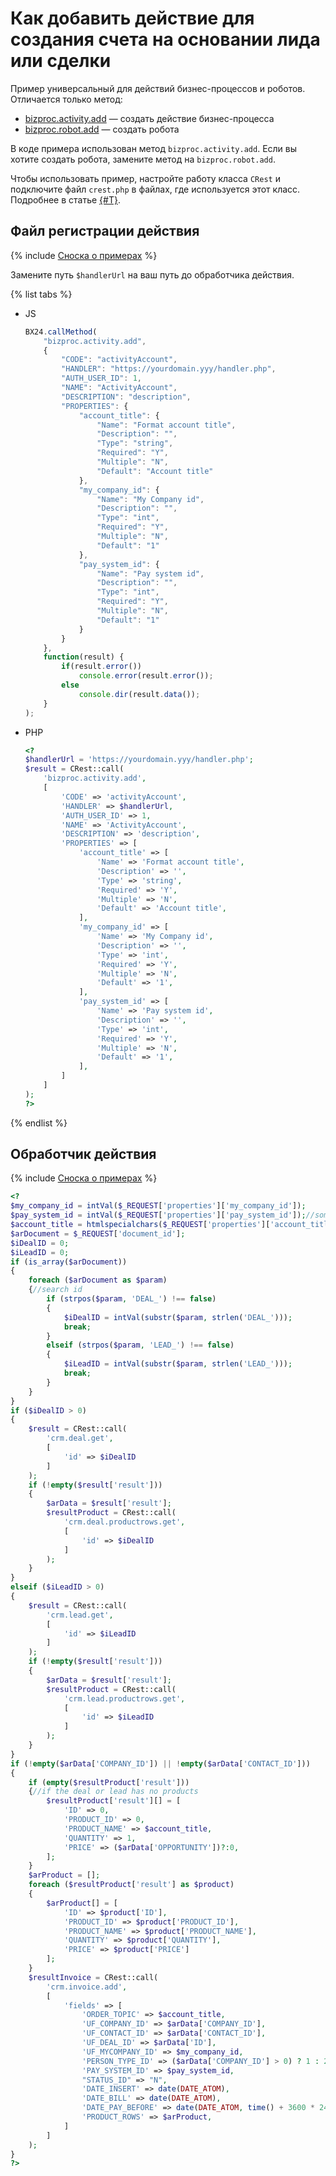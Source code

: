 # Как добавить действие для создания счета на основании лида или сделки

Пример универсальный для действий бизнес-процессов и роботов. Отличается только метод:
- [bizproc.activity.add](../../api-reference/bizproc/bizproc-activity/bizproc-activity-add.md) — создать действие бизнес-процесса
- [bizproc.robot.add](../../api-reference/bizproc/bizproc-robot/bizproc-robot-add.md) — создать робота

В коде примера использован метод `bizproc.activity.add`. Если вы хотите создать робота, замените метод на `bizproc.robot.add`.

Чтобы использовать пример, настройте работу класса `CRest` и подключите файл `crest.php` в файлах, где используется этот класс. Подробнее в статье [{#T}](../../first-steps/how-to-use-examples.md).

## Файл регистрации действия

{% include [Сноска о примерах](../../_includes/examples.md) %}

Замените путь `$handlerUrl` на ваш путь до обработчика действия.

{% list tabs %}

- JS

    ```js
    BX24.callMethod(
        "bizproc.activity.add",
        {
            "CODE": "activityAccount",
            "HANDLER": "https://yourdomain.yyy/handler.php",
            "AUTH_USER_ID": 1,
            "NAME": "ActivityAccount",
            "DESCRIPTION": "description",
            "PROPERTIES": {
                "account_title": {
                    "Name": "Format account title",
                    "Description": "",
                    "Type": "string",
                    "Required": "Y",
                    "Multiple": "N",
                    "Default": "Account title"
                },
                "my_company_id": {
                    "Name": "My Company id",
                    "Description": "",
                    "Type": "int",
                    "Required": "Y",
                    "Multiple": "N",
                    "Default": "1"
                },
                "pay_system_id": {
                    "Name": "Pay system id",
                    "Description": "",
                    "Type": "int",
                    "Required": "Y",
                    "Multiple": "N",
                    "Default": "1"
                }
            }
        },
        function(result) {
            if(result.error())
                console.error(result.error());
            else
                console.dir(result.data());
        }
    );
    ```

- PHP

    ```php
    <?
    $handlerUrl = 'https://yourdomain.yyy/handler.php';
    $result = CRest::call(
        'bizproc.activity.add',
        [
            'CODE' => 'activityAccount',
            'HANDLER' => $handlerUrl,
            'AUTH_USER_ID' => 1,
            'NAME' => 'ActivityAccount',
            'DESCRIPTION' => 'description',
            'PROPERTIES' => [
                'account_title' => [
                    'Name' => 'Format account title',
                    'Description' => '',
                    'Type' => 'string',
                    'Required' => 'Y',
                    'Multiple' => 'N',
                    'Default' => 'Account title',
                ],
                'my_company_id' => [
                    'Name' => 'My Company id',
                    'Description' => '',
                    'Type' => 'int',
                    'Required' => 'Y',
                    'Multiple' => 'N',
                    'Default' => '1',
                ],
                'pay_system_id' => [
                    'Name' => 'Pay system id',
                    'Description' => '',
                    'Type' => 'int',
                    'Required' => 'Y',
                    'Multiple' => 'N',
                    'Default' => '1',
                ],
            ]
        ]
    );
    ?>
    ```

{% endlist %}

## Обработчик действия 

{% include [Сноска о примерах](../../_includes/examples.md) %}

```php
<?
$my_company_id = intVal($_REQUEST['properties']['my_company_id']);
$pay_system_id = intVal($_REQUEST['properties']['pay_system_id']);//some in CRest::call('sale.paysystem.list')
$account_title = htmlspecialchars($_REQUEST['properties']['account_title']);
$arDocument = $_REQUEST['document_id'];
$iDealID = 0;
$iLeadID = 0;
if (is_array($arDocument))
{
    foreach ($arDocument as $param)
    {//search id
        if (strpos($param, 'DEAL_') !== false)
        {
            $iDealID = intVal(substr($param, strlen('DEAL_')));
            break;
        }
        elseif (strpos($param, 'LEAD_') !== false)
        {
            $iLeadID = intVal(substr($param, strlen('LEAD_')));
            break;
        }
    }
}
if ($iDealID > 0)
{
    $result = CRest::call(
        'crm.deal.get',
        [
            'id' => $iDealID
        ]
    );
    if (!empty($result['result']))
    {
        $arData = $result['result'];
        $resultProduct = CRest::call(
            'crm.deal.productrows.get',
            [
                'id' => $iDealID
            ]
        );
    }
}
elseif ($iLeadID > 0)
{
    $result = CRest::call(
        'crm.lead.get',
        [
            'id' => $iLeadID
        ]
    );
    if (!empty($result['result']))
    {
        $arData = $result['result'];
        $resultProduct = CRest::call(
            'crm.lead.productrows.get',
            [
                'id' => $iLeadID
            ]
        );
    }
}
if (!empty($arData['COMPANY_ID']) || !empty($arData['CONTACT_ID']))
{
    if (empty($resultProduct['result']))
    {//if the deal or lead has no products
        $resultProduct['result'][] = [
            'ID' => 0,
            'PRODUCT_ID' => 0,
            'PRODUCT_NAME' => $account_title,
            'QUANTITY' => 1,
            'PRICE' => ($arData['OPPORTUNITY'])?:0,
        ];
    }
    $arProduct = [];
    foreach ($resultProduct['result'] as $product)
    {
        $arProduct[] = [
            'ID' => $product['ID'],
            'PRODUCT_ID' => $product['PRODUCT_ID'],
            'PRODUCT_NAME' => $product['PRODUCT_NAME'],
            'QUANTITY' => $product['QUANTITY'],
            'PRICE' => $product['PRICE']
        ];
    }
    $resultInvoice = CRest::call(
        'crm.invoice.add',
        [
            'fields' => [
                'ORDER_TOPIC' => $account_title,
                'UF_COMPANY_ID' => $arData['COMPANY_ID'],
                'UF_CONTACT_ID' => $arData['CONTACT_ID'],
                'UF_DEAL_ID' => $arData['ID'],
                'UF_MYCOMPANY_ID' => $my_company_id,
                'PERSON_TYPE_ID' => ($arData['COMPANY_ID'] > 0) ? 1 : 2,//1 is company, 2 is contact in CRest::call('crm.persontype.list')
                'PAY_SYSTEM_ID' => $pay_system_id,
                "STATUS_ID" => "N",
                'DATE_INSERT' => date(DATE_ATOM),
                'DATE_BILL' => date(DATE_ATOM),
                'DATE_PAY_BEFORE' => date(DATE_ATOM, time() + 3600 * 24 * 20),//20 day pay
                'PRODUCT_ROWS' => $arProduct,
            ]
        ]
    );
}
?>
```


